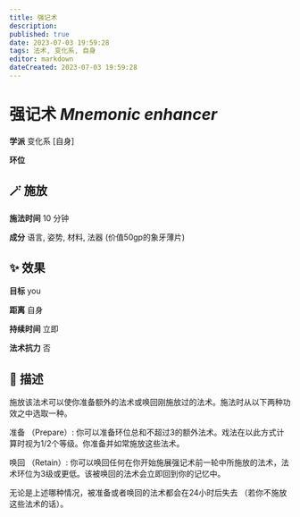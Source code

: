 ```yaml
---
title: 强记术
description: 
published: true
date: 2023-07-03 19:59:28
tags: 法术, 变化系, 自身
editor: markdown
dateCreated: 2023-07-03 19:59:28
---
```


# **强记术** *Mnemonic enhancer*

**学派** 变化系 \[自身\] 

**环位** 

## 🪄 施放

**施法时间** 10 分钟

**成分** 语言, 姿势, 材料, 法器 (价值50gp的象牙薄片)

## ✨ 效果 

**目标** you 

**距离** 自身  

**持续时间** 立即 

**法术抗力** 否

## 📖 描述

施放该法术可以使你准备额外的法术或唤回刚施放过的法术。施法时从以下两种功效之中选取一种。

准备 （Prepare）: 你可以准备环位总和不超过3的额外法术。戏法在以此方式计算时视为1/2个等级。你准备并如常施放这些法术。

唤回 （Retain）: 你可以唤回任何在你开始施展强记术前一轮中所施放的法术，法术环位为3级或更低。该被唤回的法术会立即回到你的记忆中。

无论是上述哪种情况，被准备或者唤回的法术都会在24小时后失去 （若你不施放这些法术的话）。
    